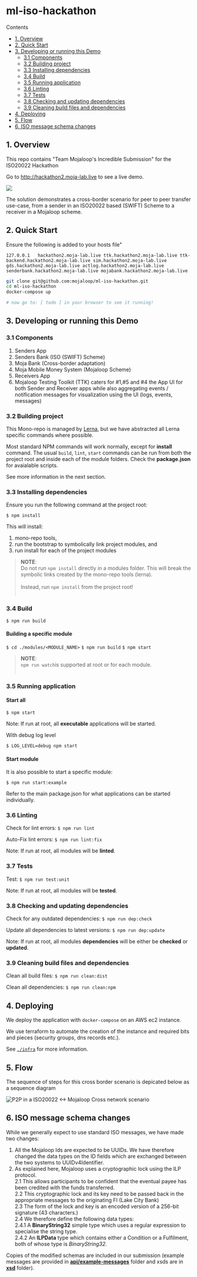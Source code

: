 # ml-iso-hackathon

Contents

- [1. Overview](#1-overview)
- [2. Quick Start](#2-quick-start)
- [3. Developing or running this Demo](#3-developing-or-running-this-demo)
  * [3.1 Components](#31-components)
  * [3.2 Building project](#32-building-project)
  * [3.3 Installing dependencies](#33-installing-dependencies)
  * [3.4 Build](#34-build)
  * [3.5 Running application](#35-running-application)
  * [3.6 Linting](#36-linting)
  * [3.7 Tests](#37-tests)
  * [3.8 Checking and updating dependencies](#38-checking-and-updating-dependencies)
  * [3.9 Cleaning build files and dependencies](#39-cleaning-build-files-and-dependencies)
- [4. Deploying](#4-deploying)
- [5. Flow](#5-Flow)
- [6. ISO message schema changes](#6-iso-message-schema-changes)

## 1. Overview

This repo contains "Team Mojaloop's Incredible Submission" for the ISO20022 Hackathon

Go to http://hackathon2.moja-lab.live to see a live demo.

![](./docs/arch.png)

The solution demonstrates a cross-border scenario for peer to peer transfer use-case, from a sender in an ISO20022 based (SWIFT) Scheme to a receiver in a Mojaloop scheme.

## 2. Quick Start

Ensure the following is added to your hosts file"

```hosts
127.0.0.1   hackathon2.moja-lab.live ttk.hackathon2.moja-lab.live ttk-backend.hackathon2.moja-lab.live sim.hackathon2.moja-lab.live gds.hackathon2.moja-lab.live actlog.hackathon2.moja-lab.live senderbank.hackathon2.moja-lab.live mojabank.hackathon2.moja-lab.live
```

```bash
git clone git@github.com:mojaloop/ml-iso-hackathon.git
cd ml-iso-hackathon
docker-compose up

# now go to: [ todo ] in your browser to see it running!
```

## 3. Developing or running this Demo

### 3.1 Components

1. Senders App
2. Senders Bank (ISO (SWIFT) Scheme)
3. Moja Bank (Cross-border adaptation)
4. Moja Mobile Money System (Mojaloop Scheme)
5. Receivers App
6. Mojaloop Testing Toolkit (TTK) caters for #1,#5 and #4 the App UI for both Sender and Receiver apps while also aggregating events / notification messages for visualization using the UI (logs, events, messages)

### 3.2 Building project

This Mono-repo is managed by [Lerna](https://github.com/lerna/lerna), but we have abstracted all Lerna specific commands where possible.

Most standard NPM commands will work normally, except for __install__ command. The usual `build`, `lint`, `start` commands can be run from both the project root and inside each of the module folders. Check the __package.json__ for avaialable scripts.

See more information in the next section.

### 3.3 Installing dependencies

Ensure you run the following command at the project root:

`$ npm install`

This will install:
1. mono-repo tools,
2. run the bootstrap to symbolically link project modules, and
3. run install for each of the project modules

> **NOTE**:<br/>
> Do not run `npm install` directly in a modules folder. This will break the symbolic links created by the mono-repo tools (lerna). <br/><br/>
> Instead, run `npm install` from the project root!<br/><br/>

### 3.4 Build

`$ npm run build`

#### Building a specific module

`$ cd ./modules/<MODULE_NAME>`
`$ npm run build`
`$ npm start`

> **NOTE**:<br/>
> `npm run watch`is supported at root or for each module. <br/><br/>

### 3.5 Running application

#### Start all

`$ npm start`

Note: If run at root, all __executable__ applications will be started.

With debug log level

`$ LOG_LEVEL=debug npm start`

#### Start module

It is also possible to start a specific module:

`$ npm run start:example`

Refer to the main package.json for what applications can be started individually.

### 3.6 Linting

Check for lint errors:
`$ npm run lint`

Auto-Fix lint errors:
`$ npm run lint:fix`

Note: If run at root, all modules will be __linted__.

### 3.7 Tests

Test:
`$ npm run test:unit`

Note: If run at root, all modules will be __tested__.

### 3.8 Checking and updating dependencies

Check for any outdated dependencies:
`$ npm run dep:check`

Update all dependencies to latest versions:
`$ npm run dep:update`

Note: If run at root, all modules __dependencies__ will be either be __checked__ or __updated__.

### 3.9 Cleaning build files and dependencies

Clean all build files:
`$ npm run clean:dist`

Clean all dependencies:
`$ npm run clean:npm`

## 4. Deploying

We deploy the application with `docker-compose` on an AWS ec2 instance.

We use terraform to automate the creation of the instance and required bits and pieces (security groups, dns records etc.).

See [`./infra`](./infra) for more information.

## 5. Flow

The sequence of steps for this cross border scenario is depicated below as a sequence diagram

![P2P in a ISO20022 <-> Mojaloop Cross network scenario](docs/iso20022-mojaloop-sequence.svg)

## 6. ISO message schema changes

While we generally expect to use standard ISO messages, we have made two changes:

1. All the Mojaloop Ids are expected to be UUIDs. We have therefore changed the data types on the ID fields which are exchanged between the two systems to UUIDv4Identifier.
2. As explained here, Mojaloop uses a cryptographic lock using the ILP protocol.<br/>
2.1 This allows participants to be confident that the eventual payee has been credited with the funds transferred.<br/>
2.2 This cryptographic lock and its key need to be passed back in the appropriate messages to the originating FI (Lake City Bank)<br/>
2.3 The form of the lock and key is an encoded version of a 256-bit signature (43 characters.)<br/>
2.4 We therefore define the following data types:<br/>
2.4.1 A **BinaryString32** simple type which uses a regular expression to specialise the string type.<br/>
2.4.2 An **ILPData** type which contains either a Condition or a Fulfilment, both of whose type is _BinaryString32_.<br/>

Copies of the modified schemas are included in our submission (example messages are provided in **[api/example-messages](./apis/example-messages)** folder and xsds are in **[xsd](./xsd)** folder).
